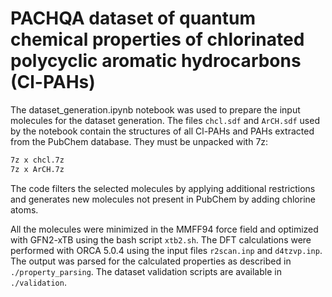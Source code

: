 # PACHQA dataset of quantum chemical properties of chlorinated polycyclic aromatic hydrocarbons (Cl-PAHs)
The dataset_generation.ipynb notebook was used to prepare the input molecules for the dataset generation. The files `chcl.sdf` and `ArCH.sdf` used by the notebook contain the structures of all Cl-PAHs and PAHs extracted from the PubChem database. They must be unpacked with 7z:
```bash
7z x chcl.7z
7z x ArCH.7z
```

The code filters the selected molecules by applying additional restrictions and generates new molecules not present in PubChem by adding chlorine atoms.

All the molecules were minimized in the MMFF94 force field and optimized with GFN2-xTB using the bash script `xtb2.sh`. The DFT calculations were performed with ORCA 5.0.4 using the input files `r2scan.inp` and `d4tzvp.inp`. The output was parsed for the calculated properties as described in `./property_parsing`. The dataset validation scripts are available in `./validation`.
